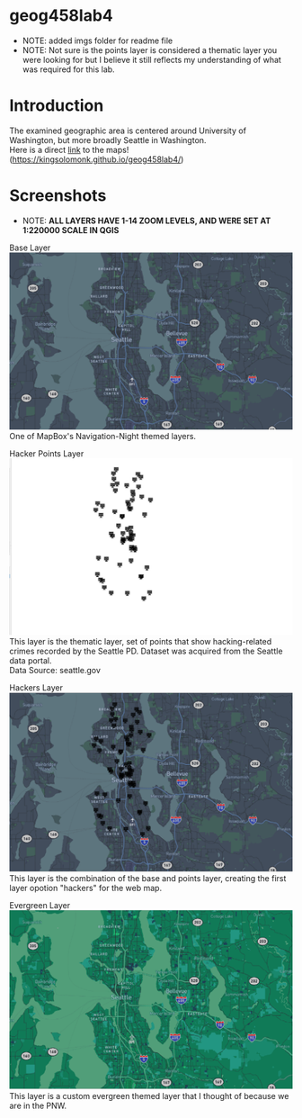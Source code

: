 # geog458lab4
* NOTE: added imgs folder for readme file
* NOTE: Not sure is the points layer is considered a thematic layer you were looking for but I believe it still reflects my understanding of what was required for this lab.

# Introduction
The examined geographic area is centered around University of Washington, but more broadly Seattle in Washington. <br>
Here is a direct [link](https://kingsolomonk.github.io/geog458lab4/) to the maps! (https://kingsolomonk.github.io/geog458lab4/)

# Screenshots
* NOTE: **ALL LAYERS HAVE 1-14 ZOOM LEVELS, AND WERE SET AT 1:220000 SCALE IN QGIS**<br>

Base Layer<br>
![base](imgs/base.png)<br>
One of MapBox's Navigation-Night themed layers.

Hacker Points Layer<br>
![hp](imgs/hackerspoints.png)<br>
This layer is the thematic layer, set of points that show hacking-related crimes recorded by the Seattle PD. Dataset was acquired from the Seattle data portal.
<br>Data Source: seattle.gov

Hackers Layer<br>
![hl](imgs/hackers.png)<br>
This layer is the combination of the base and points layer, creating the first layer opotion "hackers" for the web map.

Evergreen Layer<br>
![evergreen](imgs/evergreen.png)<br>
This layer is a custom evergreen themed layer that I thought of because we are in the PNW.




